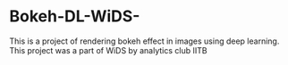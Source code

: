 # Bokeh-DL-WiDS-
This is a project of rendering bokeh effect in images using deep learning. This project was a part of WiDS by analytics club IITB
